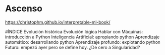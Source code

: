 # Ascenso
https://christophm.github.io/interpretable-ml-book/

#ÍNDICE
				Evolución histórica
				Evolución lógica
				Hablar con Máquinas: introducción a Python
				Inteligencia Artificial: apropiando python
				Aprendizaje automático: desarrollando python
				Aprendizaje profundo: explotando python
        Futuro: empezó ayer pero se define hoy. ¿De cero a Singularidad?
